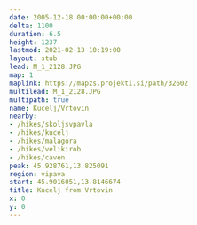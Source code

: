 ```yaml
---
date: 2005-12-18 00:00:00+00:00
delta: 1100
duration: 6.5
height: 1237
lastmod: 2021-02-13 10:19:00
layout: stub
lead: M_1_2128.JPG
map: 1
maplink: https://mapzs.projekti.si/path/32602
multilead: M_1_2128.JPG
multipath: true
name: Kucelj/Vrtovin
nearby:
- /hikes/skoljsvpavla
- /hikes/kucelj
- /hikes/malagora
- /hikes/velikirob
- /hikes/caven
peak: 45.928761,13.825091
region: vipava
start: 45.9016051,13.8146674
title: Kucelj from Vrtovin
x: 0
y: 0
---
```

